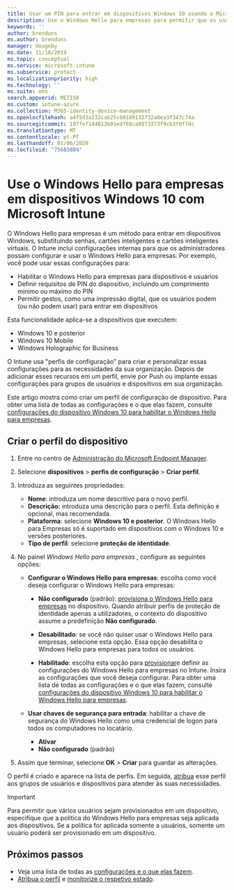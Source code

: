 ```yaml
---
title: Usar um PIN para entrar em dispositivos Windows 10 usando o Microsoft Intune-Azure | Microsoft Docs
description: Use o Windows Hello para empresas para permitir que os usuários entrem em dispositivos usando um PIN, uma impressão digital e muito mais. Crie um perfil de configuração de proteção de identidade no Intune para dispositivos Windows 10 com essas configurações e atribua o perfil a grupos de usuários e grupos de dispositivos.
keywords: ''
author: brenduns
ms.author: brenduns
manager: dougeby
ms.date: 11/18/2019
ms.topic: conceptual
ms.service: microsoft-intune
ms.subservice: protect
ms.localizationpriority: high
ms.technology: ''
ms.suite: ems
search.appverid: MET150
ms.custom: intune-azure
ms.collection: M365-identity-device-management
ms.openlocfilehash: a4f5d3a232cab25c60189132732a0ea3f347c74a
ms.sourcegitcommit: 107fef144013b01ed768ca8973373f9cb3f0f7dc
ms.translationtype: MT
ms.contentlocale: pt-PT
ms.lasthandoff: 01/06/2020
ms.locfileid: "75683804"
---
```

# <a name="use-windows-hello-for-business-on-windows-10-devices-with-microsoft-intune"></a>Use o Windows Hello para empresas em dispositivos Windows 10 com Microsoft Intune

O Windows Hello para empresas é um método para entrar em dispositivos Windows, substituindo senhas, cartões inteligentes e cartões inteligentes virtuais. O Intune inclui configurações internas para que os administradores possam configurar e usar o Windows Hello para empresas. Por exemplo, você pode usar essas configurações para:

- Habilitar o Windows Hello para empresas para dispositivos e usuários
- Definir requisitos de PIN do dispositivo, incluindo um comprimento mínimo ou máximo do PIN
- Permitir gestos, como uma impressão digital, que os usuários podem (ou não podem usar) para entrar em dispositivos

Esta funcionalidade aplica-se a dispositivos que executem:

- Windows 10 e posterior
- Windows 10 Mobile
- Windows Holographic for Business

O Intune usa "perfis de configuração" para criar e personalizar essas configurações para as necessidades da sua organização. Depois de adicionar esses recursos em um perfil, envie por Push ou implante essas configurações para grupos de usuários e dispositivos em sua organização.

Este artigo mostra como criar um perfil de configuração de dispositivo. Para obter uma lista de todas as configurações e o que elas fazem, consulte [configurações do dispositivo Windows 10 para habilitar o Windows Hello para empresas](identity-protection-windows-settings.md).

## <a name="create-the-device-profile"></a>Criar o perfil do dispositivo

1. Entre no centro de [Administração do Microsoft Endpoint Manager](https://go.microsoft.com/fwlink/?linkid=2109431).

2. Selecione **dispositivos** > **perfis de configuração** > **Criar perfil**.

3. Introduza as seguintes propriedades:

   - **Nome**: introduza um nome descritivo para o novo perfil.
   - **Descrição:** introduza uma descrição para o perfil. Esta definição é opcional, mas recomendada.
   - **Plataforma**: selecione **Windows 10 e posterior**. O Windows Hello para Empresas só é suportado em dispositivos com o Windows 10 e versões posteriores.
   - **Tipo de perfil**: selecione **proteção de identidade**.

4. No painel *Windows Hello para empresas* , configure as seguintes opções:

   - **Configurar o Windows Hello para empresas**: escolha como você deseja configurar o Windows Hello para empresas:

     - **Não configurado** (padrão): [provisiona o Windows Hello para empresas](https://docs.microsoft.com/windows/security/identity-protection/hello-for-business/hello-how-it-works-provisioning) no dispositivo. Quando atribuir perfis de proteção de identidade apenas a utilizadores, o contexto do dispositivo assume a predefinição **Não configurado**.

     - **Desabilitado**: se você não quiser usar o Windows Hello para empresas, selecione esta opção. Essa opção desabilita o Windows Hello para empresas para todos os usuários.

     - **Habilitado**: escolha esta opção para [provisionar](https://docs.microsoft.com/windows/security/identity-protection/hello-for-business/hello-how-it-works-provisioning)e definir as configurações do Windows Hello para empresas no Intune. Insira as configurações que você deseja configurar. Para obter uma lista de todas as configurações e o que elas fazem, consulte [configurações do dispositivo Windows 10 para habilitar o Windows Hello para empresas](identity-protection-windows-settings.md).

   - **Usar chaves de segurança para entrada**: habilitar a chave de segurança do Windows Hello como uma credencial de logon para todos os computadores no locatário.

     - **Ativar**
     - **Não configurado** (padrão)

5. Assim que terminar, selecione **OK** > **Criar** para guardar as alterações.

O perfil é criado e aparece na lista de perfis. Em seguida, [atribua](../configuration/device-profile-assign.md) esse perfil aos grupos de usuários e dispositivos para atender às suas necessidades.

> [!IMPORTANT]
> Para permitir que vários usuários sejam provisionados em um dispositivo, especifique que a política do Windows Hello para empresas seja aplicada aos dispositivos. Se a política for aplicada somente a usuários, somente um usuário poderá ser provisionado em um dispositivo.

<!--  Removing image as part of design review; retaining source until we known the disposition.

## Example of device restriction settings

In this high-level example, you'll create a device restriction policy that blocks the use of the built-in camera app on Android devices.

![How to disable the camera on Android devices](./media/identity-protection-configure/disable-android-camera.png)

-->

## <a name="next-steps"></a>Próximos passos

- Veja uma lista de todas as [configurações e o que elas fazem](identity-protection-windows-settings.md).
- [Atribua o perfil](../configuration/device-profile-assign.md) e [monitorize o respetivo estado](../configuration/device-profile-monitor.md).
